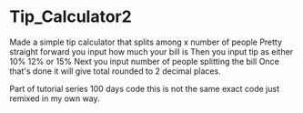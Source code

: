 # Tip_Calculator2
Made a simple tip calculator that splits among x number of people
Pretty straight forward you input how much your bill is 
Then you input tip as either 10% 12% or 15%
Next you input number of people splitting the bill
Once that's done it will give total rounded to 2 decimal places.

Part of tutorial series 100 days code this is not the same exact code just remixed in my own way.
